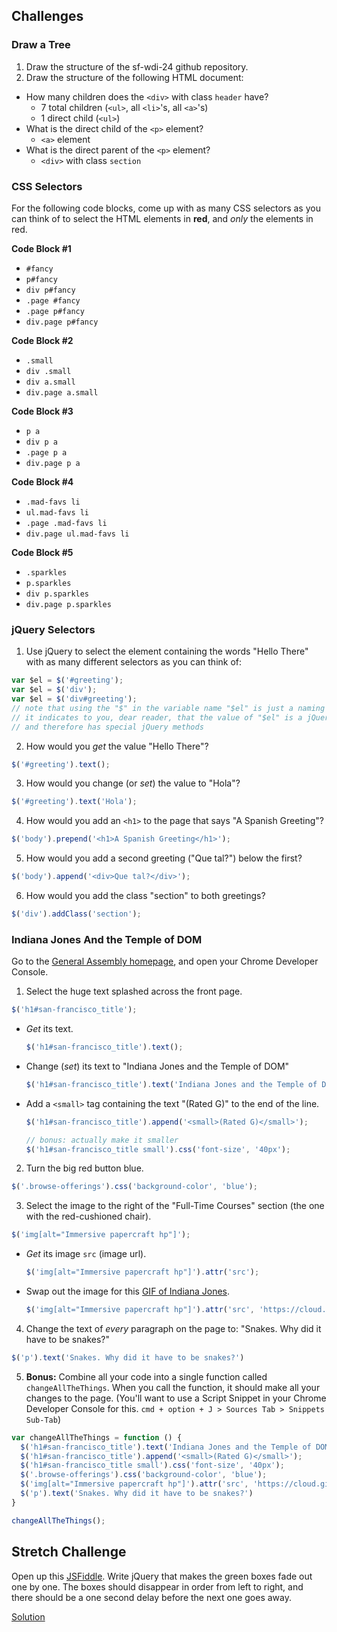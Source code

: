 ## Challenges

### Draw a Tree

1. Draw the structure of the sf-wdi-24 github repository.
2. Draw the structure of the following HTML document:

  * How many children does the `<div>` with class `header` have?
    * 7 total children (`<ul>`, all `<li>`'s, all `<a>`'s)
    * 1 direct child (`<ul>`)
  * What is the direct child of the `<p>` element?
    * `<a>` element
  * What is the direct parent of the `<p>` element?
    * `<div>` with class `section`

### CSS Selectors

For the following code blocks, come up with as many CSS selectors as you can think of to select the HTML elements in **red**, and *only* the elements in red.

**Code Block #1**

* `#fancy`
* `p#fancy`
* `div p#fancy`
* `.page #fancy`
* `.page p#fancy`
* `div.page p#fancy`

**Code Block #2**

* `.small`
* `div .small`
* `div a.small`
* `div.page a.small`

**Code Block #3**

* `p a`
* `div p a`
* `.page p a`
* `div.page p a`

**Code Block #4**

* `.mad-favs li`
* `ul.mad-favs li`
* `.page .mad-favs li`
* `div.page ul.mad-favs li`

**Code Block #5**

* `.sparkles`
* `p.sparkles`
* `div p.sparkles`
* `div.page p.sparkles`

### jQuery Selectors

1. Use jQuery to select the element containing the words "Hello There" with as many different selectors as you can think of:

  ```js
  var $el = $('#greeting');
  var $el = $('div');
  var $el = $('div#greeting');
  // note that using the "$" in the variable name "$el" is just a naming convention
  // it indicates to you, dear reader, that the value of "$el" is a jQuery "object"
  // and therefore has special jQuery methods
  ```

2. How would you *get* the value "Hello There"?

  ```js
  $('#greeting').text();
  ```

3. How would you change (or *set*) the value to "Hola"?

  ```js
  $('#greeting').text('Hola');
  ```

4. How would you add an `<h1>` to the page that says "A Spanish Greeting"?

  ```js
  $('body').prepend('<h1>A Spanish Greeting</h1>');
  ```

5. How would you add a second greeting ("Que tal?") below the first?

  ```js
  $('body').append('<div>Que tal?</div>');
  ```

6. How would you add the class "section" to both greetings?

  ```js
  $('div').addClass('section');
  ```

### Indiana Jones And the Temple of DOM

Go to the <a href="https://generalassemb.ly" target="_blank">General Assembly homepage</a>, and open your Chrome Developer Console.

1. Select the huge text splashed across the front page.

  ```js
  $('h1#san-francisco_title');
  ```

  * *Get* its text.

    ```js
    $('h1#san-francisco_title').text();
    ```

  * Change (*set*) its text to "Indiana Jones and the Temple of DOM"

    ```js
    $('h1#san-francisco_title').text('Indiana Jones and the Temple of DOM');
    ```

  * Add a `<small>` tag containing the text "(Rated G)" to the end of the line.

    ```js
    $('h1#san-francisco_title').append('<small>(Rated G)</small>');

    // bonus: actually make it smaller
    $('h1#san-francisco_title small').css('font-size', '40px');
    ```

2. Turn the big red button blue.

  ```js
  $('.browse-offerings').css('background-color', 'blue');
  ```

3. Select the image to the right of the "Full-Time Courses" section (the one with the red-cushioned chair).

  ```js
  $('img[alt="Immersive papercraft hp"]');
  ```

  * *Get* its image `src` (image url).

    ```js
    $('img[alt="Immersive papercraft hp"]').attr('src');
    ```

  * Swap out the image for this <a href="https://cloud.githubusercontent.com/assets/7833470/10717957/17c7ef00-7b24-11e5-8fea-4484b908f8a7.gif" target="_blank">GIF of Indiana Jones</a>.

    ```js
    $('img[alt="Immersive papercraft hp"]').attr('src', 'https://cloud.githubusercontent.com/assets/7833470/10717957/17c7ef00-7b24-11e5-8fea-4484b908f8a7.gif');
    ```

4. Change the text of *every* paragraph on the page to: "Snakes. Why did it have to be snakes?"

  ```js
  $('p').text('Snakes. Why did it have to be snakes?')
  ```

5. **Bonus:** Combine all your code into a single function called `changeAllTheThings`. When you call the function, it should make all your changes to the page. (You'll want to use a Script Snippet in your Chrome Developer Console for this. `cmd + option + J > Sources Tab > Snippets Sub-Tab`)

  ```js
  var changeAllTheThings = function () {
    $('h1#san-francisco_title').text('Indiana Jones and the Temple of DOM');
    $('h1#san-francisco_title').append('<small>(Rated G)</small>');
    $('h1#san-francisco_title small').css('font-size', '40px');
    $('.browse-offerings').css('background-color', 'blue');
    $('img[alt="Immersive papercraft hp"]').attr('src', 'https://cloud.githubusercontent.com/assets/7833470/10717957/17c7ef00-7b24-11e5-8fea-4484b908f8a7.gif');
    $('p').text('Snakes. Why did it have to be snakes?')
  }

  changeAllTheThings();
  ```

## Stretch Challenge

Open up this <a href="http://jsfiddle.net/cameronjacoby/Lfnkg20h/1/" target="_blank">JSFiddle</a>. Write jQuery that makes the green boxes fade out one by one. The boxes should disappear in order from left to right, and there should be a one second delay before the next one goes away.

<a href="http://jsfiddle.net/cameronjacoby/6hkmL5nr/2/" target="_blank">Solution</a>